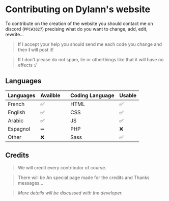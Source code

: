 # __Contributing on Dylann's website__

To contribute on the creation of the website you should contact me on discord (` PPC#3027 `) precising what do you want to change, add, edit, rewrite...

> If I accept your help you should send me each code you change and then **I** will post it!

> If I don't please do not spam, lie or otherthings like that it will have no effects :/


##  Languages
| Languages | Availble |       | Coding Language | Usable |
| --------- | -------- | ----- | --------------- | ------ |
| French | :white_check_mark: |  | HTML | :white_check_mark: |
| English | :white_check_mark: |  | CSS | :white_check_mark: |
| Arabic | :white_check_mark: |  | JS | :white_check_mark: |
| Espagnol | :heavy_minus_sign: |  | PHP | :x: |
| Other | :x: | | Sass | :white_check_mark: |

## Credits

> We will credit every contributor of course.

> There will be An special page made for the credits and Thanks messages...

> *More details will be discussed with the developer.*
